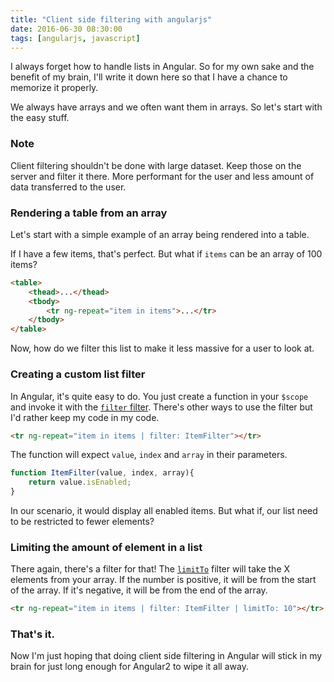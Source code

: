 ```yaml
---
title: "Client side filtering with angularjs"
date: 2016-06-30 08:30:00
tags: [angularjs, javascript]
---
```


I always forget how to handle lists in Angular. So for my own sake and the benefit of my brain, I'll write it down here so that I have a chance to memorize it properly.

We always have arrays and we often want them in arrays. So let's start with the easy stuff.

### Note

Client filtering shouldn't be done with large dataset. Keep those on the server and filter it there. More performant for the user and less amount of data transferred to the user.

### Rendering a table from an array

Let's start with a simple example of an array being rendered into a table.

If I have a few items, that's perfect. But what if `items` can be an array of 100 items?

```html
<table>
    <thead>...</thead>
    <tbody>
        <tr ng-repeat="item in items">...</tr>
    </tbody>
</table>
```

Now, how do we filter this list to make it less massive for a user to look at.

### Creating a custom list filter

In Angular, it's quite easy to do. You just create a function in your `$scope` and invoke it with the [`filter` filter][filter]. There's other ways to use the filter but I'd rather keep my code in my code.

```html
<tr ng-repeat="item in items | filter: ItemFilter"></tr>
```

The function will expect `value`, `index` and `array` in their parameters.

```javascript
function ItemFilter(value, index, array){
    return value.isEnabled;
}
```

In our scenario, it would display all enabled items. But what if, our list need to be restricted to fewer elements?

### Limiting the amount of element in a list

There again, there's a filter for that! The [`limitTo`][limitTo] filter will take the X elements from your array. If the number is positive, it will be from the start of the array. If it's negative, it will be from the end of the array.

```html
<tr ng-repeat="item in items | filter: ItemFilter | limitTo: 10"></tr>
```

### That's it.

Now I'm just hoping that doing client side filtering in Angular will stick in my brain for just long enough for Angular2 to wipe it all away.


[filter]: https://docs.angularjs.org/api/ng/filter/filter
[limitTo]: https://docs.angularjs.org/api/ng/filter/limitTo

